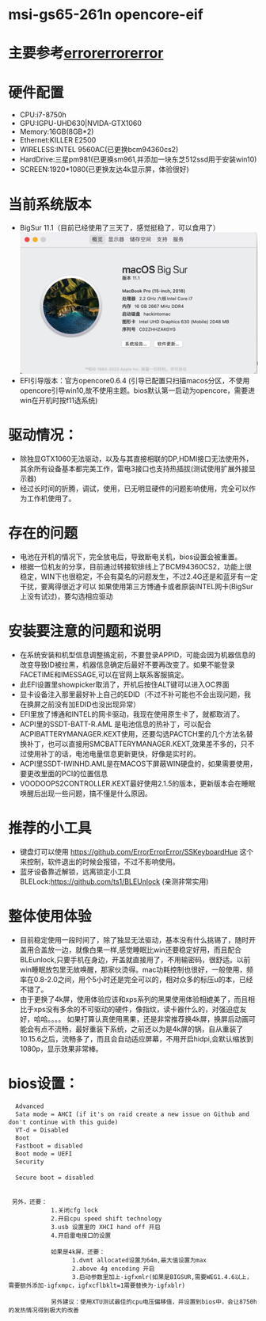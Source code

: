# msi-gs65-261n opencore-eif
# 主要参考[errorerrorerror](https://github.com/ErrorErrorError/msi-gs65-gs75-hackintosh)
# 硬件配置
- CPU:i7-8750h
- GPU:IGPU-UHD630|NVIDA-GTX1060
- Memory:16GB(8GB*2)
- Ethernet:KILLER E2500
- WIRELESS:INTEL 9560AC(已更换bcm94360cs2)
- HardDrive:三星pm981(已更换sm961,并添加一块东芝512ssd用于安装win10)
- SCREEN:1920*1080(已更换友达4k显示屏，体验很好)

# 当前系统版本
- BigSur 11.1（目前已经使用了三天了，感觉挺稳了，可以食用了）
![image](https://github.com/charlesSheep/-gs65-opencore-eif/blob/master/IMG.png?raw=true)
- EFI引导版本：官方opencore0.6.4 (引导已配置只扫描macos分区，不使用opencore引导win10,故不使用主题。bios默认第一启动为opencore，需要进win在开机时按f11选系统)

# 驱动情况：
- 除独显GTX1060无法驱动，以及与其直接相联的DP,HDMI接口无法使用外，其余所有设备基本都完美工作，雷电3接口也支持热插拔(测试使用扩展外接显示器)
- 经过长时间的折腾，调试，使用，已无明显硬件的问题影响使用，完全可以作为工作机使用了。

# 存在的问题
- 电池在开机的情况下，完全放电后，导致断电关机，bios设置会被重置。
- 根据一位机友的分享，目前通过转接软排线上了BCM94360CS2，功能上很稳定，WIN下也很稳定，不会有莫名的问题发生，不过2.4G还是和蓝牙有一定干扰，要离得很近才可以
  如果使用第三方博通卡或者原装INTEL网卡(BigSur上没有试过)，要勾选相应驱动
# 安装要注意的问题和说明
- 在系统安装和机型信息调整搞定前，不要登录APPID，可能会因为机器信息的改变导致ID被拉黑，机器信息确定后最好不要再改变了。如果不能登录FACETIME和IMESSAGE,可以在官网上联系客服搞定。
- 此EFI设置里showpicker取消了，开机后按住ALT键可以进入OC界面
- 显卡设备注入那里最好补上自己的EDID（不过不补可能也不会出现问题，我在换屏之前没有加EDID也没出现异常）
- EFI里放了博通和INTEL的网卡驱动，我现在使用原生卡了，就都取消了。
- ACPI里的SSDT-BATT-R.AML 是电池信息的热补丁，可以配合ACPIBATTERYMANAGER.KEXT使用，还要勾选PACTCH里的几个方法名替换补丁，也可以直接用SMCBATTERYMANAGER.KEXT,效果差不多的，只不过使用补丁的话，电池电量信息更新更快，好像是实时的。
- ACPI里SSDT-IWINHD.AML是在MACOS下屏蔽WIN硬盘的，如果需要使用，要更改里面的PCI的位置信息
- VOODOOPS2CONTROLLER.KEXT最好使用2.1.5的版本，更新版本会在睡眠唤醒后出现一些问题，搞不懂是什么原因。
# 推荐的小工具
- 键盘灯可以使用 https://github.com/ErrorErrorError/SSKeyboardHue 这个来控制，软件退出的时候会报错，不过不影响使用。
- 蓝牙设备靠近解锁，远离锁定小工具BLELock:https://github.com/ts1/BLEUnlock (亲测非常实用)

# 整体使用体验
- 目前稳定使用一段时间了，除了独显无法驱动，基本没有什么挑锡了，随时开盖用合盖放一边，就像白果一样,感觉睡眠比win还要稳定好用，而且配合BLEunlock,只要手机在身边，开盖就直接用了，不用输密码，很舒适。以前win睡眠放包里无故唤醒，那家伙烫得。mac功耗控制也很好，一般使用，频率在0.8-2.0之间，用个5小时还是完全可以的，相对众多的标压u的本，已经不错了。
- 由于更换了4k屏，使用体验应该和xps系列的黑果使用体验相媲美了，而且相比于xps没有多余的不可驱动的硬件，像指纹，读卡器什么的，对强迫症友好，哈哈。。。。 如果打算认真使用黑果，还是非常推荐换4k屏，换屏后动画可能会有点不流畅，最好重装下系统，之前还以为是4k屏的锅，自从重装了10.15.6之后，流畅多了，而且会自动适应屏幕，不用开启hidpi,会默认缩放到1080p，显示效果非常棒。


# bios设置：  
      Advanced
      Sata mode = AHCI (if it's on raid create a new issue on Github and don't continue with this guide)
      VT-d = Disabled
      Boot
      Fastboot = disabled
      Boot mode = UEFI
      Security

      Secure boot = disabled


     另外，还要：
                1.关闭cfg lock
                2.开启cpu speed shift technology
                3.usb 设置里的 XHCI hand off 开启 
                4.开启雷电接口的设置

                如果是4k屏，还要：
                      1.dvmt allocated设置为64m,最大值设置为max
                      2.above 4g encoding 开启 
                      3.启动参数里加上-igfxmlr(如果是BIGSUR,需要WEG1.4.6以上，需要额外添加-igfxmpc，igfxcflbklt=1需要替换为-igfxblr)
                     
                另外建议：使用XTU测试最佳的cpu电压偏移值，并设置到bios中，会让8750h的发热情况得到极大的改善      
